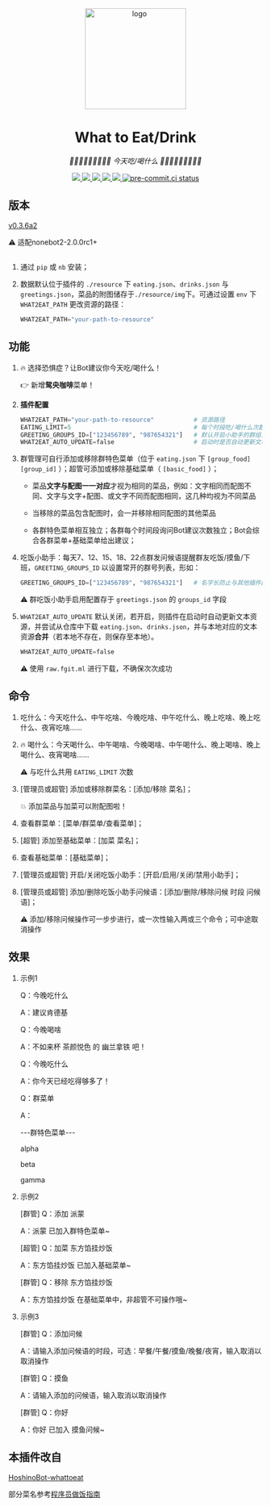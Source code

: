 <div align="center">
    <img width="200" src="starving_logo.gif" alt="logo">

# What to Eat/Drink

_🧃🧋🍔🌮🍜🍮🍣🍻🍩 今天吃/喝什么 🍩🍻🍣🍮🍜🌮🍔🧋🧃_

</div>

<p align="center">

  <a href="https://github.com/MinatoAquaCrews/nonebot_plugin_what2eat/blob/master/LICENSE">
    <img src="https://img.shields.io/github/license/MinatoAquaCrews/nonebot_plugin_what2eat?color=blue">
  </a>

  <a href="https://github.com/nonebot/nonebot2">
    <img src="https://img.shields.io/badge/nonebot2-2.0.0rc1+-green">
  </a>

  <a href="https://github.com/MinatoAquaCrews/nonebot_plugin_what2eat/releases/tag/v0.3.6a2">
    <img src="https://img.shields.io/github/v/release/MinatoAquaCrews/nonebot_plugin_what2eat?color=orange">
  </a>

  <a href="https://www.codefactor.io/repository/github/MinatoAquaCrews/nonebot_plugin_what2eat">
    <img src="https://img.shields.io/codefactor/grade/github/MinatoAquaCrews/nonebot_plugin_what2eat/master?color=red">
  </a>

  <a href="https://github.com/MinatoAquaCrews/nonebot_plugin_what2eat">
    <img src="https://img.shields.io/pypi/dm/nonebot_plugin_what2eat">
  </a>

  <a href="https://results.pre-commit.ci/latest/github/MinatoAquaCrews/nonebot_plugin_what2eat/master">
	<img src="https://results.pre-commit.ci/badge/github/MinatoAquaCrews/nonebot_plugin_what2eat/master.svg" alt="pre-commit.ci status">
  </a>

</p>

## 版本

[v0.3.6a2](https://github.com/MinatoAquaCrews/nonebot_plugin_what2eat/releases/tag/v0.3.6a2)

⚠ 适配nonebot2-2.0.0rc1+

## 

1. 通过 `pip` 或 `nb` 安装；

2. 数据默认位于插件的 `./resource` 下 `eating.json`、`drinks.json` 与 `greetings.json`，菜品的附图储存于`./resource/img`下。可通过设置 `env` 下 `WHAT2EAT_PATH` 更改资源的路径：

    ```python
    WHAT2EAT_PATH="your-path-to-resource"
    ```

## 功能

1. 🔥 选择恐惧症？让Bot建议你今天吃/喝什么！

    👉 新增**鸳央咖啡**菜单！

2. **插件配置**

    ``` python
    WHAT2EAT_PATH="your-path-to-resource"           # 资源路径
    EATING_LIMIT=5                                  # 每个时段吃/喝什么次数上限，默认5次；每日6点、11点、17点、22点自动刷新
    GREETING_GROUPS_ID=["123456789", "987654321"]   # 默认开启小助手的群组，或{"123456789", "987654321"}
    WHAT2EAT_AUTO_UPDATE=false                      # 启动时是否自动更新文本资源，默认关闭
    ```

3. 群管理可自行添加或移除群特色菜单（位于 `eating.json` 下 `[group_food][group_id]` ）；超管可添加或移除基础菜单（ `[basic_food]` ）；

    - 菜品**文字与配图一一对应**才视为相同的菜品，例如：文字相同而配图不同、文字与文字+配图、或文字不同而配图相同，这几种均视为不同菜品

    - 当移除的菜品包含配图时，会一并移除相同配图的其他菜品

    - 各群特色菜单相互独立；各群每个时间段询问Bot建议次数独立；Bot会综合各群菜单+基础菜单给出建议；

4. 吃饭小助手：每天7、12、15、18、22点群发问候语提醒群友吃饭/摸鱼/下班，`GREETING_GROUPS_ID` 以设置常开的群号列表，形如：

    ```python
    GREETING_GROUPS_ID=["123456789", "987654321"]	# 名字长防止与其他插件配置名相同
    ```

    ⚠ 群吃饭小助手启用配置存于 `greetings.json` 的 `groups_id` 字段

5. `WHAT2EAT_AUTO_UPDATE` 默认关闭，若开启，则插件在启动时自动更新文本资源，并尝试从仓库中下载 `eating.json`、`drinks.json`，并与本地对应的文本资源**合并**（若本地不存在，则保存至本地）。

    ```python
    WHAT2EAT_AUTO_UPDATE=false
    ```

    ⚠ 使用 `raw.fgit.ml` 进行下载，不确保次次成功

## 命令

1. 吃什么：今天吃什么、中午吃啥、今晚吃啥、中午吃什么、晚上吃啥、晚上吃什么、夜宵吃啥……

2. 🔥 喝什么：今天喝什么、中午喝啥、今晚喝啥、中午喝什么、晚上喝啥、晚上喝什么、夜宵喝啥……

    ⚠ 与吃什么共用 `EATING_LIMIT` 次数

3. [管理员或超管] 添加或移除群菜名：[添加/移除 菜名]；

    💥 添加菜品与加菜可以附配图啦！

4. 查看群菜单：[菜单/群菜单/查看菜单]；

5. [超管] 添加至基础菜单：[加菜 菜名]；

6. 查看基础菜单：[基础菜单]；

7. [管理员或超管] 开启/关闭吃饭小助手：[开启/启用/关闭/禁用小助手]；

8. [管理员或超管] 添加/删除吃饭小助手问候语：[添加/删除/移除问候 时段 问候语]；

    ⚠ 添加/移除问候操作可一步步进行，或一次性输入两或三个命令；可中途取消操作

## 效果

1. 示例1

    Q：今晚吃什么

    A：建议肯德基

    Q：今晚喝啥

    A：不如来杯 茶颜悦色 的 幽兰拿铁 吧！

    Q：今晚吃什么

    A：你今天已经吃得够多了！

    Q：群菜单

    A：

    ---群特色菜单---

    alpha

    beta

    gamma

2. 示例2

    [群管] Q：添加 派蒙

    A：派蒙 已加入群特色菜单~

    [超管] Q：加菜 东方馅挂炒饭

    A：东方馅挂炒饭 已加入基础菜单~

    [群管] Q：移除 东方馅挂炒饭

    A：东方馅挂炒饭 在基础菜单中，非超管不可操作哦~

3. 示例3

    [群管] Q：添加问候

    A：请输入添加问候语的时段，可选：早餐/午餐/摸鱼/晚餐/夜宵，输入取消以取消操作

    [群管] Q：摸鱼

    A：请输入添加的问候语，输入取消以取消操作

    [群管] Q：你好

    A：你好 已加入 摸鱼问候~

## 本插件改自

[HoshinoBot-whattoeat](https://github.com/pcrbot/whattoeat)

部分菜名参考[程序员做饭指南](https://github.com/Anduin2017/HowToCook)
